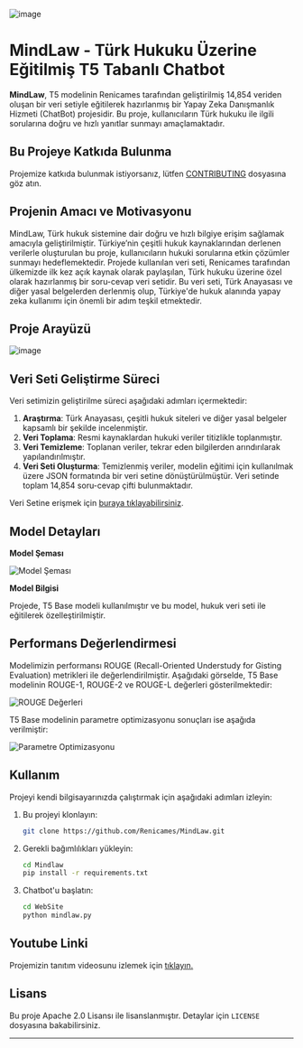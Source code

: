 ![image](https://github.com/user-attachments/assets/44ee3e3a-5007-4a3b-a4b3-c70a1188ab4e)



# MindLaw - Türk Hukuku Üzerine Eğitilmiş T5 Tabanlı Chatbot

**MindLaw**, T5 modelinin Renicames tarafından geliştirilmiş 14,854 veriden oluşan bir veri setiyle eğitilerek hazırlanmış bir Yapay Zeka Danışmanlık Hizmeti (ChatBot) projesidir. Bu proje, kullanıcıların Türk hukuku ile ilgili sorularına doğru ve hızlı yanıtlar sunmayı amaçlamaktadır.

## Bu Projeye Katkıda Bulunma
Projemize katkıda bulunmak istiyorsanız, lütfen [CONTRIBUTING](https://github.com/Renicames/MindLaw/blob/main/CONTRIBUTING.rst) dosyasına göz atın.


## Projenin Amacı ve Motivasyonu

MindLaw, Türk hukuk sistemine dair doğru ve hızlı bilgiye erişim sağlamak amacıyla geliştirilmiştir. Türkiye’nin çeşitli hukuk kaynaklarından derlenen verilerle oluşturulan bu proje, kullanıcıların hukuki sorularına etkin çözümler sunmayı hedeflemektedir. Projede kullanılan veri seti, Renicames tarafından ülkemizde ilk kez açık kaynak olarak paylaşılan, Türk hukuku üzerine özel olarak hazırlanmış bir soru-cevap veri setidir. Bu veri seti, Türk Anayasası ve diğer yasal belgelerden derlenmiş olup, Türkiye'de hukuk alanında yapay zeka kullanımı için önemli bir adım teşkil etmektedir.


## Proje Arayüzü 
![image](https://github.com/user-attachments/assets/51c19e18-1c27-486b-88dd-132e0ce31998)


## Veri Seti Geliştirme Süreci

Veri setimizin geliştirilme süreci aşağıdaki adımları içermektedir:

1. **Araştırma**: Türk Anayasası, çeşitli hukuk siteleri ve diğer yasal belgeler kapsamlı bir şekilde incelenmiştir.
2. **Veri Toplama**: Resmi kaynaklardan hukuki veriler titizlikle toplanmıştır.
3. **Veri Temizleme**: Toplanan veriler, tekrar eden bilgilerden arındırılarak yapılandırılmıştır.
4. **Veri Seti Oluşturma**: Temizlenmiş veriler, modelin eğitimi için kullanılmak üzere JSON formatında bir veri setine dönüştürülmüştür. Veri setinde toplam 14,854 soru-cevap çifti bulunmaktadır.

Veri Setine erişmek için [buraya tıklayabilirsiniz](https://huggingface.co/datasets/Renicames/turkish-law-chatbot).

## Model Detayları

**Model Şeması**

![Model Şeması](https://github.com/user-attachments/assets/4d4f656a-ab96-4b8d-9c8d-84cdab56a7dc)

**Model Bilgisi**

Projede, T5 Base modeli kullanılmıştır ve bu model, hukuk veri seti ile eğitilerek özelleştirilmiştir.

## Performans Değerlendirmesi

Modelimizin performansı ROUGE (Recall-Oriented Understudy for Gisting Evaluation) metrikleri ile değerlendirilmiştir. Aşağıdaki görselde, T5 Base modelinin ROUGE-1, ROUGE-2 ve ROUGE-L değerleri gösterilmektedir:

![ROUGE Değerleri](https://github.com/user-attachments/assets/ce2bcd85-f240-41e6-aed5-7cb833ebc1b0)

T5 Base modelinin parametre optimizasyonu sonuçları ise aşağıda verilmiştir:

![Parametre Optimizasyonu](https://github.com/user-attachments/assets/62656a8d-8626-458e-b1fd-396d258389c4)




## Kullanım

Projeyi kendi bilgisayarınızda çalıştırmak için aşağıdaki adımları izleyin:

1. Bu projeyi klonlayın:
   ```sh
   git clone https://github.com/Renicames/MindLaw.git
   ```

2. Gerekli bağımlılıkları yükleyin:
   ```sh
   cd Mindlaw
   pip install -r requirements.txt
   ```

3. Chatbot'u başlatın:
   ```sh
   cd WebSite
   python mindlaw.py
   ```


## Youtube Linki

Projemizin tanıtım videosunu izlemek için [tıklayın.](https://youtu.be/zFq64Aul54U)




## Lisans

Bu proje Apache 2.0 Lisansı ile lisanslanmıştır. Detaylar için `LICENSE` dosyasına bakabilirsiniz.

---



